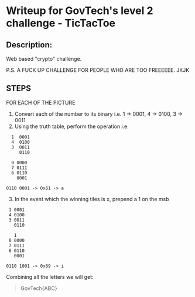 # Writeup for GovTech's level 2 challenge - TicTacToe 

## Description:
Web based "crypto" challenge.   

P.S. A FUCK UP CHALLENGE FOR PEOPLE WHO ARE TOO FREEEEEE. JKJK 

## STEPS
FOR EACH OF THE PICTURE
1. Convert each of the number to its binary i.e. 1 -> 0001, 4 -> 0100, 3 -> 0011 
2. Using the truth table, perform the operation i.e.
``` 
  1  0001
  4  0100
  3  0011
     0110
```
```
  0 0000
  7 0111
  6 0110
    0001 
```
```
0110 0001 -> 0x61 -> a
```
3. In the event which the winning tiles is x, prepend a 1 on the msb 
```
 1 0001
 4 0100
 3 0011
   0110
```
```
   1
 0 0000
 7 0111
 6 0110
   0001
```
```
0110 1001 -> 0x69 -> i
```
Combining all the letters we will get: 
> GovTech{ABC} 


